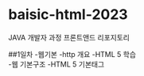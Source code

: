 # baisic-html-2023
JAVA 개발자 과정 프론트앤드 리포지토리

##1일차
-웹기본
    -http 개요
-HTML 5 학습   
    -웹 기본구조
    -HTML 5 기본태그
